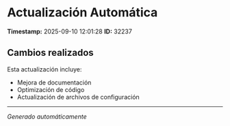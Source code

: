 # Actualización Automática

**Timestamp:** 2025-09-10 12:01:28
**ID:** 32237

## Cambios realizados

Esta actualización incluye:
- Mejora de documentación
- Optimización de código
- Actualización de archivos de configuración

---
*Generado automáticamente*

